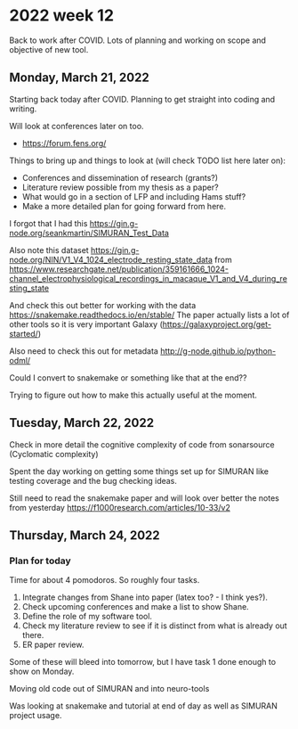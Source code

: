 # 2022 week 12

Back to work after COVID.
Lots of planning and working on scope and objective of new tool.


## Monday, March 21, 2022

Starting back today after COVID. Planning to get straight into coding and writing.

Will look at conferences later on too.

* https://forum.fens.org/

Things to bring up and things to look at (will check TODO list here later on):

* Conferences and dissemination of research (grants?)
* Literature review possible from my thesis as a paper?
* What would go in a section of LFP and including Hams stuff?
* Make a more detailed plan for going forward from here.

I forgot that I had this https://gin.g-node.org/seankmartin/SIMURAN_Test_Data

Also note this dataset https://gin.g-node.org/NIN/V1_V4_1024_electrode_resting_state_data
from https://www.researchgate.net/publication/359161666_1024-channel_electrophysiological_recordings_in_macaque_V1_and_V4_during_resting_state

And check this out better for working with the data https://snakemake.readthedocs.io/en/stable/
The paper actually lists a lot of other tools so it is very important
Galaxy (https://galaxyproject.org/get-started/)

Also need to check this out for metadata http://g-node.github.io/python-odml/

Could I convert to snakemake or something like that at the end??

Trying to figure out how to make this actually useful at the moment.

## Tuesday, March 22, 2022

Check in more detail the cognitive complexity of code from sonarsource (Cyclomatic complexity)

Spent the day working on getting some things set up for SIMURAN like testing coverage and the bug checking ideas.

Still need to read the snakemake paper and will look over better the notes from yesterday https://f1000research.com/articles/10-33/v2

## Thursday, March 24, 2022

### Plan for today

Time for about 4 pomodoros. So roughly four tasks.

1. Integrate changes from Shane into paper (latex too? - I think yes?).
2. Check upcoming conferences and make a list to show Shane.
3. Define the role of my software tool.
4. Check my literature review to see if it is distinct from what is already out there.
5. ER paper review.

Some of these will bleed into tomorrow, but I have task 1 done enough to show on Monday.

Moving old code out of SIMURAN and into neuro-tools

Was looking at snakemake and tutorial at end of day as well as SIMURAN project usage.
